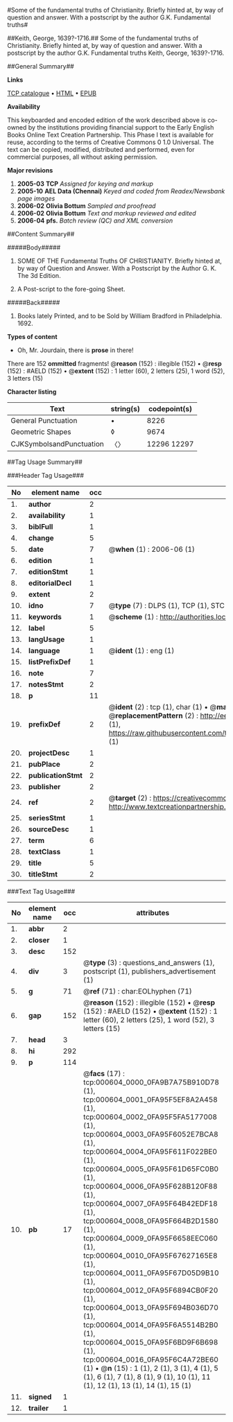 #Some of the fundamental truths of Christianity. Briefly hinted at, by way of question and answer. With a postscript by the author G.K. Fundamental truths#

##Keith, George, 1639?-1716.##
Some of the fundamental truths of Christianity. Briefly hinted at, by way of question and answer. With a postscript by the author G.K.
Fundamental truths
Keith, George, 1639?-1716.

##General Summary##

**Links**

[TCP catalogue](http://www.ota.ox.ac.uk/tcp/)  • 
[HTML](http://tei.it.ox.ac.uk/tcp/Texts-HTML/free/N00/N00479.html)  • 
[EPUB](http://tei.it.ox.ac.uk/tcp/Texts-EPUB/free/N00/N00479.epub)

**Availability**

This keyboarded and encoded edition of the
	       work described above is co-owned by the institutions
	       providing financial support to the Early English Books
	       Online Text Creation Partnership. This Phase I text is
	       available for reuse, according to the terms of Creative
	       Commons 0 1.0 Universal. The text can be copied,
	       modified, distributed and performed, even for
	       commercial purposes, all without asking permission.

**Major revisions**

1. __2005-03__ __TCP__ *Assigned for keying and markup*
1. __2005-10__ __AEL Data (Chennai)__ *Keyed and coded from Readex/Newsbank page images*
1. __2006-02__ __Olivia Bottum__ *Sampled and proofread*
1. __2006-02__ __Olivia Bottum__ *Text and markup reviewed and edited*
1. __2006-04__ __pfs.__ *Batch review (QC) and XML conversion*

##Content Summary##

#####Body#####

1. SOME OF THE Fundamental Truths OF CHRISTIANITY. Briefly hinted at, by way of Question and Answer. With a Postscript by the Author G. K. The 3d Edition.

1. A Post-script to the fore-going Sheet.

#####Back#####

1. Books lately Printed, and to be Sold by William Bradford in Philadelphia. 1692.

**Types of content**

  * Oh, Mr. Jourdain, there is **prose** in there!

There are 152 **ommitted** fragments! 
 @__reason__ (152) : illegible (152)  •  @__resp__ (152) : #AELD (152)  •  @__extent__ (152) : 1 letter (60), 2 letters (25), 1 word (52), 3 letters (15)

**Character listing**


|Text|string(s)|codepoint(s)|
|---|---|---|
|General Punctuation|•|8226|
|Geometric Shapes|◊|9674|
|CJKSymbolsandPunctuation|〈〉|12296 12297|

##Tag Usage Summary##

###Header Tag Usage###

|No|element name|occ|attributes|
|---|---|---|---|
|1.|__author__|2||
|2.|__availability__|1||
|3.|__biblFull__|1||
|4.|__change__|5||
|5.|__date__|7| @__when__ (1) : 2006-06 (1)|
|6.|__edition__|1||
|7.|__editionStmt__|1||
|8.|__editorialDecl__|1||
|9.|__extent__|2||
|10.|__idno__|7| @__type__ (7) : DLPS (1), TCP (1), STC (2), NOTIS (1), IMAGE-SET (1), EVANS-CITATION (1)|
|11.|__keywords__|1| @__scheme__ (1) : http://authorities.loc.gov/ (1)|
|12.|__label__|5||
|13.|__langUsage__|1||
|14.|__language__|1| @__ident__ (1) : eng (1)|
|15.|__listPrefixDef__|1||
|16.|__note__|7||
|17.|__notesStmt__|2||
|18.|__p__|11||
|19.|__prefixDef__|2| @__ident__ (2) : tcp (1), char (1)  •  @__matchPattern__ (2) : ([0-9\-]+):([0-9IVX]+) (1), (.+) (1)  •  @__replacementPattern__ (2) : http://eebo.chadwyck.com/downloadtiff?vid=$1&page=$2 (1), https://raw.githubusercontent.com/textcreationpartnership/Texts/master/tcpchars.xml#$1 (1)|
|20.|__projectDesc__|1||
|21.|__pubPlace__|2||
|22.|__publicationStmt__|2||
|23.|__publisher__|2||
|24.|__ref__|2| @__target__ (2) : https://creativecommons.org/publicdomain/zero/1.0/ (1), http://www.textcreationpartnership.org/docs/. (1)|
|25.|__seriesStmt__|1||
|26.|__sourceDesc__|1||
|27.|__term__|6||
|28.|__textClass__|1||
|29.|__title__|5||
|30.|__titleStmt__|2||


###Text Tag Usage###

|No|element name|occ|attributes|
|---|---|---|---|
|1.|__abbr__|2||
|2.|__closer__|1||
|3.|__desc__|152||
|4.|__div__|3| @__type__ (3) : questions_and_answers (1), postscript (1), publishers_advertisement (1)|
|5.|__g__|71| @__ref__ (71) : char:EOLhyphen (71)|
|6.|__gap__|152| @__reason__ (152) : illegible (152)  •  @__resp__ (152) : #AELD (152)  •  @__extent__ (152) : 1 letter (60), 2 letters (25), 1 word (52), 3 letters (15)|
|7.|__head__|3||
|8.|__hi__|292||
|9.|__p__|114||
|10.|__pb__|17| @__facs__ (17) : tcp:000604_0000_0FA9B7A75B910D78 (1), tcp:000604_0001_0FA95F5EF8A2A458 (1), tcp:000604_0002_0FA95F5FA5177008 (1), tcp:000604_0003_0FA95F6052E7BCA8 (1), tcp:000604_0004_0FA95F611F022BE0 (1), tcp:000604_0005_0FA95F61D65FC0B0 (1), tcp:000604_0006_0FA95F628B120F88 (1), tcp:000604_0007_0FA95F64B42EDF18 (1), tcp:000604_0008_0FA95F664B2D1580 (1), tcp:000604_0009_0FA95F6658EEC060 (1), tcp:000604_0010_0FA95F67627165E8 (1), tcp:000604_0011_0FA95F67D05D9B10 (1), tcp:000604_0012_0FA95F6894CB0F20 (1), tcp:000604_0013_0FA95F694B036D70 (1), tcp:000604_0014_0FA95F6A5514B2B0 (1), tcp:000604_0015_0FA95F6BD9F6B698 (1), tcp:000604_0016_0FA95F6C4A72BE60 (1)  •  @__n__ (15) : 1 (1), 2 (1), 3 (1), 4 (1), 5 (1), 6 (1), 7 (1), 8 (1), 9 (1), 10 (1), 11 (1), 12 (1), 13 (1), 14 (1), 15 (1)|
|11.|__signed__|1||
|12.|__trailer__|1||
